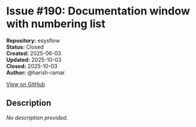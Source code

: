 # Issue #190: Documentation window with numbering list

**Repository:** esysflow  
**Status:** Closed  
**Created:** 2025-06-03  
**Updated:** 2025-10-03  
**Closed:** 2025-10-03  
**Author:** @harish-ramar  

[View on GitHub](https://github.com/Simtestlab/esysflow/issues/190)

## Description

*No description provided.*